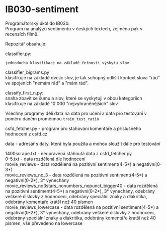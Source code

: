 # IB030-sentiment  

Programátorský úkol do IB030.  
Program na analýzu sentimentu v českých textech, zejména pak v recenzích filmů.  

Repozitář obsahuje:  

classifier.py:  
  
	jednoduchá klasifikace na základě četnosti výskytu slov  
  
classifier_bigrams.py   
	klasifikuje na základě dvojic slov, je tak schopný odlišit kontext slova "rád" ve spojeních "nemám rád" a "mám rád".  

classify_first_n.py:  
	snaha zbavit se šumu a slov, které se vyskytují v obou kategoriích  
	klasifikuje na základě 10 000 "nejvyhraněnějších" slov  

Všechny programy dělí data na data pro učení a data pro testovaní v poměru daném proměnnou `train_test_ratio`  

csfd_fetcher.py - program pro stahování komentáře a příslušného hodnocení z csfd.cz  

data - adresář s daty, která byla použita a mohou sloužit dále pro testování  

1400scrape.txt - neupravená stáhnutá data z csfd_fetcher.py  
0-5.txt - data rozdělená dle hodnocení  
movie_reviews - data rozdělená na pozitivní sentiment(4-5*) a negativní(0-3*)  
movie_reviews_no_3 - data rozdělená na pozitivní sentiment(4-5*) a negativní(0-2*), 3* vynechány  
movie_reviews_no3stars_nonumbers_nopunct_bigger40 - data rozdělená na pozitivní sentiment(4-5*) a negativní(0-2*), 3* vynechány, odebrány veškeré číslovky z hodnocení, odebrány speciální znaky a diakritika, odebrány komentáře kratší než 40 písmen  
movie_reviews_lowercase - data rozdělená na pozitivní sentiment(4-5*) a negativní(0-2*), 3* vynechány, odebrány veškeré číslovky z hodnocení, odebrány speciální znaky a diakritika, odebrány komentáře kratší než 40 písmen, vše převedeno na lowercase  